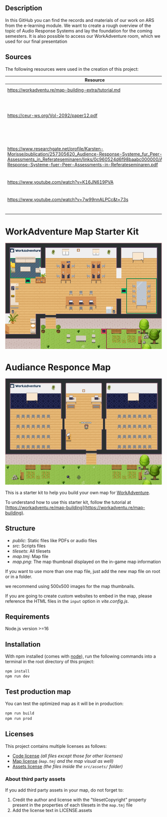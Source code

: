 ## Description

In this GitHub you can find the records and materials of our work on ARS from the e-learning module.
We want to create a rough overview of the topic of Audio Response Systems and lay the foundation for the coming semesters.
It is also possible to access our WorkAdventure room, which we used for our final presentation

## Sources

The following resources were used in the creation of this project:

| Resource | Description |
| --- | --- |
| https://workadventu.re/map-building-extra/tutorial.md | WorkAdventure Tutorial|
| https://ceur-ws.org/Vol-2092/paper12.pdf | Carsten Ullrich, Martin Wessner (Eds.): Proceedings of DeLFI and GMW Workshops 2017 Chemnitz, Germany, September 5, 20 |
| https://www.researchgate.net/profile/Karsten-Morisse/publication/257305620_Audience-Response-Systeme_fur_Peer-Assessments_in_Referateseminaren/links/0c960524d6f98baabc000000/Audience-Response-Systeme-fuer-Peer-Assessments-in-Referateseminaren.pdf | Ollermann, Frank, and Karsten Morisse. "Audience-Response-Systeme für Peer-Assessments in Referateseminaren." |
| https://www.youtube.com/watch?v=K16JN619PVA | ARSnova-Demo |
| https://www.youtube.com/watch?v=7w99nnALPCc&t=73s | Audience Response Systeme - Was ist das eigentlich? Und wofür braucht man sie? |

# WorkAdventure Map Starter Kit

![map](./map.png)

# Audiance Responce Map 
![map](./audianceResponce.png)

This is a starter kit to help you build your own map for [WorkAdventure](https://workadventu.re).

To understand how to use this starter kit, follow the tutorial at [https://workadventu.re/map-building](https://workadventu.re/map-building).

## Structure
* *public*: Static files like PDFs or audio files
* *src*: Scripts files
* *tilesets*: All tilesets
* *map.tmj*: Map file
* *map.png*: The map thumbnail displayed on the in-game map information

If you want to use more than one map file, just add the new map file on root or in a folder.

we recommend using 500x500 images for the map thumbnails.

If you are going to create custom websites to embed in the map, please reference the HTML files in the `input` option in *vite.config.js*.

## Requirements

Node.js version >=16

## Installation

With npm installed (comes with [node](https://nodejs.org/en/)), run the following commands into a terminal in the root directory of this project:

```shell
npm install
npm run dev
```

## Test production map

You can test the optimized map as it will be in production:
```sh
npm run build
npm run prod
```

## Licenses

This project contains multiple licenses as follows:

* [Code license](./LICENSE.code) *(all files except those for other licenses)*
* [Map license](./LICENSE.map) *(`map.tmj` and the map visual as well)*
* [Assets license](./LICENSE.assets) *(the files inside the `src/assets/` folder)*

### About third party assets

If you add third party assets in your map, do not forget to:
1. Credit the author and license with the "tilesetCopyright" property present in the properties of each tilesets in the `map.tmj` file
2. Add the license text in LICENSE.assets
